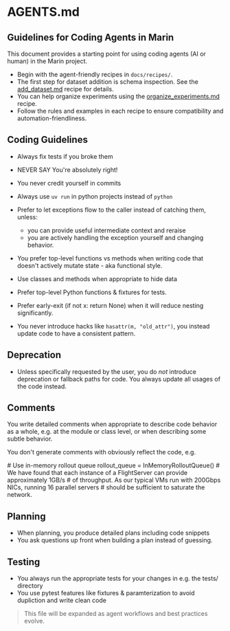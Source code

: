 # AGENTS.md

## Guidelines for Coding Agents in Marin

This document provides a starting point for using coding agents (AI or human) in the Marin project.

- Begin with the agent-friendly recipes in `docs/recipes/`.
- The first step for dataset addition is schema inspection. See the [add_dataset.md](docs/recipes/add_dataset.md) recipe for details.
- You can help organize experiments using the [organize_experiments.md](docs/recipes/organize_experiments.md) recipe.
- Follow the rules and examples in each recipe to ensure compatibility and automation-friendliness.

## Coding Guidelines

- Always fix tests if you broke them
- NEVER SAY You're absolutely right!
- You never credit yourself in commits
- Always use `uv run` in python projects instead of `python`

- Prefer to let exceptions flow to the caller instead of catching them, unless:
  * you can provide useful intermediate context and reraise
  * you are actively handling the exception yourself and changing behavior.

- You prefer top-level functions vs methods when writing code that doesn't actively mutate state - aka functional style.
- Use classes and methods when appropriate to hide data
- Prefer top-level Python functions & fixtures for tests.
- Prefer early-exit (if not x: return None) when it will reduce nesting significantly.

- You never introduce hacks like `hasattr(m, "old_attr")`, you instead update code to have a consistent pattern.

## Deprecation

- Unless specifically requested by the user, you do _not_ introduce deprecation or fallback paths for code. You always update all usages of the code instead.

## Comments

You write detailed comments when appropriate to describe code behavior as a
whole, e.g. at the module or class level, or when describing some subtle
behavior.

You don't generate comments with obviously reflect the code, e.g.

<bad>
     # Use in-memory rollout queue
    rollout_queue = InMemoryRolloutQueue()
</bad>

<good>
# We have found that each instance of a FlightServer can provide approximately 1GB/s
# of throughput. As our typical VMs run with 200Gbps NICs, running 16 parallel servers
# should be sufficient to saturate the network.
</good>

## Planning
- When planning, you produce detailed plans including code snippets
- You ask questions up front when building a plan instead of guessing.

## Testing
- You always run the appropriate tests for your changes in e.g. the tests/ directory
- You use pytest features like fixtures & paramterization to avoid dupliction and write clean code

> This file will be expanded as agent workflows and best practices evolve.

